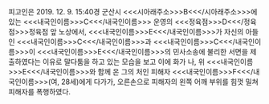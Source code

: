 피고인은 2019. 12. 9. 15:40경 군산시 <<<시아래주소>>>B<<</시아래주소>>>에 있는 <<<내국인이름>>>C<<</내국인이름>>> 운영의 <<<정육점>>>D<<</정육점>>>정육점 앞 노상에서, <<<내국인이름>>>E<<</내국인이름>>>가 자신의 아들인 <<<내국인이름>>>C<<</내국인이름>>>과 <<<내국인이름>>>C<<</내국인이름>>>이 <<<내국인이름>>>E<<</내국인이름>>>의 민사소송에 불리한 서면을 제출하였다는 이유로 말다툼을 하고 있는 모습을 보고 이에 화가 나, 위 <<<내국인이름>>>E<<</내국인이름>>>와 함께 온 그의 처인 피해자 <<<내국인이름>>>F<<</내국인이름>>>(여, 28세)에게 다가가, 오른손으로 피해자의 왼쪽 어깨 부위를 힘껏 밀쳐 피해자를 폭행하였다.
